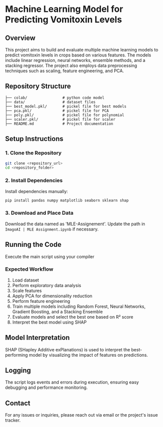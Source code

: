 # Machine Learning Model for Predicting Vomitoxin Levels

## Overview
This project aims to build and evaluate multiple machine learning models to predict vomitoxin levels in crops based on various features. The models include linear regression, neural networks, ensemble methods, and a stacking regressor. The project also employs data preprocessing techniques such as scaling, feature engineering, and PCA.

## Repository Structure
```
├── colab/                # python code model
├── data/                 # dataset files
├── best_model.pkl/       # pickel file for best models
├── pca.pkl/              # pickel file for PCA
├── poly.pkl/             # pickel file for polynomial
├── scaler.pkl/           # pickel file for scaler
├── README.md             # Project documentation
```

## Setup Instructions

### 1. Clone the Repository
```sh
git clone <repository_url>
cd <repository_folder>
```

### 2. Install Dependencies
Install dependencies manually:
```sh
pip install pandas numpy matplotlib seaborn sklearn shap
```

### 3. Download and Place Data
Download the data named as 'MLE-Assignement'. Update the path in `ImagoAI | MLE Assignment.ipynb` if necessary.

## Running the Code
Execute the main script using your compiler


### Expected Workflow
1. Load dataset
2. Perform exploratory data analysis
3. Scale features
4. Apply PCA for dimensionality reduction
5. Perform feature engineering
6. Train multiple models including Random Forest, Neural Networks, Gradient Boosting, and a Stacking Ensemble
7. Evaluate models and select the best one based on R² score
8. Interpret the best model using SHAP

## Model Interpretation
SHAP (SHapley Additive exPlanations) is used to interpret the best-performing model by visualizing the impact of features on predictions.

## Logging
The script logs events and errors during execution, ensuring easy debugging and performance monitoring.

## Contact
For any issues or inquiries, please reach out via email or the project's issue tracker.

